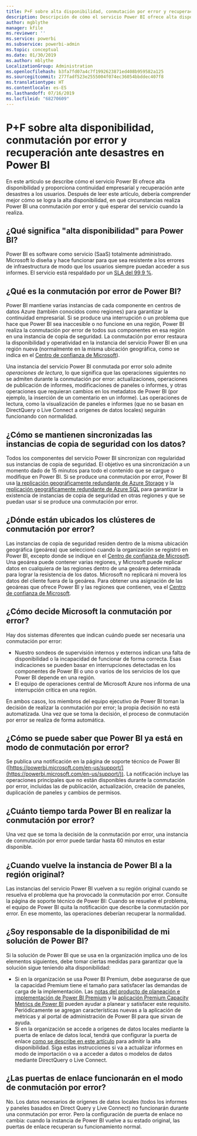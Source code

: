 ```yaml
---
title: P+F sobre alta disponibilidad, conmutación por error y recuperación ante desastres en Power BI
description: Descripción de cómo el servicio Power BI ofrece alta disponibilidad y proporciona continuidad empresarial y recuperación ante desastres a los usuarios.
author: mgblythe
manager: kfile
ms.reviewer: ''
ms.service: powerbi
ms.subservice: powerbi-admin
ms.topic: conceptual
ms.date: 01/30/2019
ms.author: mblythe
LocalizationGroup: Administration
ms.openlocfilehash: b3fa7fd07a4c7f1992623871ed408b959582a125
ms.sourcegitcommit: 277fadf523e2555004f074ec36054bbddec407f8
ms.translationtype: HT
ms.contentlocale: es-ES
ms.lasthandoff: 07/16/2019
ms.locfileid: "68270609"
---
```

# <a name="power-bi-high-availability-failover-and-disaster-recovery-faq"></a>P+F sobre alta disponibilidad, conmutación por error y recuperación ante desastres en Power BI

En este artículo se describe cómo el servicio Power BI ofrece alta disponibilidad y proporciona continuidad empresarial y recuperación ante desastres a los usuarios. Después de leer este artículo, debería comprender mejor cómo se logra la alta disponibilidad, en qué circunstancias realiza Power BI una conmutación por error y qué esperar del servicio cuando la realiza.

## <a name="what-does-high-availability-mean-for-power-bi"></a>¿Qué significa "alta disponibilidad" para Power BI?

Power BI es software como servicio (SaaS) totalmente administrado.  Microsoft lo diseña y hace funcionar para que sea resistente a los errores de infraestructura de modo que los usuarios siempre puedan acceder a sus informes.  El servicio está respaldado por un [SLA del 99,9 %](http://www.microsoftvolumelicensing.com/DocumentSearch.aspx?Mode=3&DocumentTypeId=37).

## <a name="what-is-a-power-bi-failover"></a>¿Qué es la conmutación por error de Power BI?

Power BI mantiene varias instancias de cada componente en centros de datos Azure (también conocidos como regiones) para garantizar la continuidad empresarial. Si se produce una interrupción o un problema que hace que Power BI sea inaccesible o no funcione en una región, Power BI realiza la conmutación por error de todos sus componentes en esa región en una instancia de copia de seguridad. La conmutación por error restaura la disponibilidad y operatividad en la instancia del servicio Power BI en una región nueva (normalmente en la misma ubicación geográfica, como se indica en el [Centro de confianza de Microsoft](https://www.microsoft.com/TrustCenter/CloudServices/business-application-platform/data-location)).

Una instancia del servicio Power BI conmutada por error solo admite _operaciones de lectura_, lo que significa que las operaciones siguientes no se admiten durante la conmutación por error: actualizaciones, operaciones de publicación de informes, modificaciones de paneles o informes, y otras operaciones que requieran cambios en los metadatos de Power BI (por ejemplo, la inserción de un comentario en un informe).  Las operaciones de lectura, como la visualización de paneles e informes (que no se basan en DirectQuery o Live Connect a orígenes de datos locales) seguirán funcionando con normalidad.

## <a name="how-are-backup-instances-kept-in-sync-with-my-data"></a>¿Cómo se mantienen sincronizadas las instancias de copia de seguridad con los datos?

Todos los componentes del servicio Power BI sincronizan con regularidad sus instancias de copia de seguridad. El objetivo es una sincronización a un momento dado de 15 minutos para todo el contenido que se cargue o modifique en Power BI. Si se produce una conmutación por error, Power BI usa [la replicación geográficamente redundante de Azure Storage](/azure/storage/common/storage-redundancy-grs) y la [replicación geográficamente redundante de Azure SQL](/azure/sql-database/sql-database-active-geo-replication) para garantizar la existencia de instancias de copia de seguridad en otras regiones y que se puedan usar si se produce una conmutación por error.

## <a name="where-are-the-failover-clusters-located"></a>¿Dónde están ubicados los clústeres de conmutación por error?

Las instancias de copia de seguridad residen dentro de la misma ubicación geográfica (geoárea) que seleccionó cuando la organización se registró en Power BI, excepto donde se indique en el [Centro de confianza de Microsoft](https://www.microsoft.com/TrustCenter/CloudServices/business-application-platform/data-location). Una geoárea puede contener varias regiones, y Microsoft puede replicar datos en cualquiera de las regiones dentro de una geoárea determinada para lograr la resistencia de los datos. Microsoft no replicará ni moverá los datos del cliente fuera de la geoárea. Para obtener una asignación de las geoáreas que ofrece Power BI y las regiones que contienen, vea el [Centro de confianza de Microsoft](https://www.microsoft.com/TrustCenter/CloudServices/business-application-platform/data-location).

## <a name="how-does-microsoft-decide-to-failover"></a>¿Cómo decide Microsoft la conmutación por error?

Hay dos sistemas diferentes que indican cuándo puede ser necesaria una conmutación por error:

- Nuestro sondeos de supervisión internos y externos indican una falta de disponibilidad o la incapacidad de funcionar de forma correcta. Esas indicaciones se pueden basar en interrupciones detectadas en los componentes de Power BI o uno o varios de los servicios de los que Power BI depende en una región.
- El equipo de operaciones central de Microsoft Azure nos informa de una interrupción crítica en una región.

En ambos casos, los miembros del equipo ejecutivo de Power BI toman la decisión de realizar la conmutación por error; la propia decisión no está automatizada. Una vez que se toma la decisión, el proceso de conmutación por error se realiza de forma automática.

## <a name="how-do-i-know-power-bi-is-now-in-failover-mode"></a>¿Cómo se puede saber que Power BI ya está en modo de conmutación por error?

Se publica una notificación en la página de soporte técnico de Power BI ([https://powerbi.microsoft.com/en-us/support/](https://powerbi.microsoft.com/en-us/support/)). La notificación incluye las operaciones principales que no están disponibles durante la conmutación por error, incluidas las de publicación, actualización, creación de paneles, duplicación de paneles y cambios de permisos.

## <a name="how-long-does-it-take-power-bi-to-fail-over"></a>¿Cuánto tiempo tarda Power BI en realizar la conmutación por error?

Una vez que se toma la decisión de la conmutación por error, una instancia de conmutación por error puede tardar hasta 60 minutos en estar disponible.

## <a name="when-does-my-power-bi-instance-return-to-the-original-region"></a>¿Cuando vuelve la instancia de Power BI a la región original?

Las instancias del servicio Power BI vuelven a su región original cuando se resuelva el problema que ha provocado la conmutación por error. Consulte la página de soporte técnico de Power BI: Cuando se resuelve el problema, el equipo de Power BI quita la notificación que describe la conmutación por error. En ese momento, las operaciones deberían recuperar la normalidad.

## <a name="am-i-responsible-for-the-availability-of-my-power-bi-solution"></a>¿Soy responsable de la disponibilidad de mi solución de Power BI?

Si la solución de Power BI que se usa en la organización implica uno de los elementos siguientes, debe tomar ciertas medidas para garantizar que la solución sigue teniendo alta disponibilidad:

- Si en la organización se usa Power BI Premium, debe asegurarse de que la capacidad Premium tiene el tamaño para satisfacer las demandas de carga de la implementación.  Las [notas del producto de planeación e implementación de Power BI Premium](https://aka.ms/Premium-Capacity-Planning-Deployment) y la [aplicación Premium Capacity Metrics de Power BI](service-admin-premium-monitor-capacity.md) pueden ayudar a planear y satisfacer este requisito. Periódicamente se agregan características nuevas a la aplicación de métricas y al portal de administración de Power BI para que sirvan de ayuda.
- Si en la organización se accede a orígenes de datos locales mediante la puerta de enlace de datos local, tendrá que configurar la puerta de enlace [como se describe en este artículo](/data-integration/gateway/service-gateway-high-availability-clusters) para admitir la alta disponibilidad. Siga estas instrucciones si va a actualizar informes en modo de importación o va a acceder a datos o modelos de datos mediante DirectQuery o Live Connect.

## <a name="will-gateways-function-when-in-failover-mode"></a>¿Las puertas de enlace funcionarán en el modo de conmutación por error?

No. Los datos necesarios de orígenes de datos locales (todos los informes y paneles basados en Direct Query y Live Connect) no funcionarán durante una conmutación por error. Pero la configuración de puerta de enlace no cambia: cuando la instancia de Power BI vuelve a su estado original, las puertas de enlace recuperan su funcionamiento normal.
